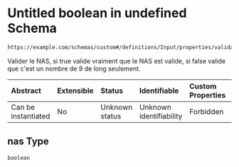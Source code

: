 # Untitled boolean in undefined Schema

```txt
https://example.com/schemas/custom#/definitions/Input/properties/validations/properties/nas
```

Valider le NAS, si true valide vraiment que le NAS est valide, si false valide que c'est un nombre de 9 de long seulement.

| Abstract            | Extensible | Status         | Identifiable            | Custom Properties | Additional Properties | Access Restrictions | Defined In                                                                   |
| :------------------ | :--------- | :------------- | :---------------------- | :---------------- | :-------------------- | :------------------ | :--------------------------------------------------------------------------- |
| Can be instantiated | No         | Unknown status | Unknown identifiability | Forbidden         | Allowed               | none                | [FRW.form.schema.json\*](../out/FRW.form.schema.json "open original schema") |

## nas Type

`boolean`
